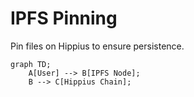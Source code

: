 # IPFS Pinning

Pin files on Hippius to ensure persistence.

```mermaid
graph TD;
    A[User] --> B[IPFS Node];
    B --> C[Hippius Chain];
```
